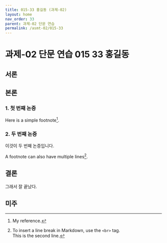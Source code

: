 ```yaml
---
title: 015-33 홍길동 (과제-02)
layout: home
nav_order: 33
parent: 과제-02 단문 연습
permalink: /asmt-02/015-33
---
```


# 과제-02 단문 연습 015 33 홍길동


## 서론


## 본론

### 1. 첫 번째 논증

Here is a simple footnote[^1].

[^1]: My reference.  

### 2. 두 번째 논증

이것이 두 번째 논증입니다.

A footnote can also have multiple lines[^2].

[^2]: To insert a line break in Markdown, use the `<br>` tag.<br>This is the second line.

## 결론

그래서 잘 끝났다.

## 미주
